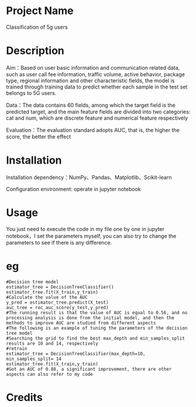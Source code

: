 # Project Name
Classification of 5g users

# Description
Aim：Based on user basic information and communication related data, such as user call fee information, traffic volume, active behavior, package type, regional information and other characteristic fields, the model is trained through training data to predict whether each sample in the test set belongs to 5G users.

Data：The data contains 60 fields, among which the target field is the predicted target, and the main feature fields are divided into two categories: cat and num, which are discrete feature and numerical feature respectively


Evaluation：The evaluation standard adopts AUC, that is, the higher the score, the better the effect

# Installation
Installation dependency：NumPy、Pandas、Matplotlib、Scikit-learn

Configuration environment: operate in jupyter notebook

# Usage
You just need to execute the code in my file one by one in jupyter notebook，I set the parameters myself, you can also try to change the parameters to see if there is any difference.

# eg
`#Decision tree model`<br>
`estimator_tree = DecisionTreeClassifier()`<br>
`estimator_tree.fit(X_train,y_train)`<br>
`#Calculate the value of the AUC`<br>
`y_pred = estimator_tree.predict(X_test)`<br>
`auc_tree = roc_auc_score(y_test,y_pred)`<br>
`#The running result is that the value of AUC is equal to 0.56, and no processing analysis is done from the initial model, and then the methods to improve AUC are studied from different aspects`<br>
`#The following is an example of tuning the parameters of the decision tree model`<br>
`#Searching the grid to find the best max_depth and min_samples_split results are 10 and 14, respectively`<br>
`#retrain`<br>
`estimator_tree = DecisionTreeClassifier(max_depth=10, min_samples_split= 14`<br>
`estimator_tree.fit(X_train,y_train)`<br>
`#Got an AUC of 0.88, a significant improvement, there are other aspects can also refer to my code`<br>

# Credits


